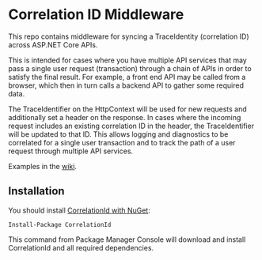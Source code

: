 # Correlation ID Middleware

This repo contains middleware for syncing a TraceIdentity (correlation ID) across ASP.NET Core APIs.

This is intended for cases where you have multiple API services that may pass a single user request (transaction) through a chain of APIs in order to satisfy the final result. For example, a front end API may be called from a browser, which then in turn calls a backend API to gather some required data.

The TraceIdentifier on the HttpContext will be used for new requests and additionally set a header on the response. In cases where the incoming request includes an existing correlation ID in the header, the TraceIdentifier will be updated to that ID. This allows logging and diagnostics to be correlated for a single user transaction and to track the path of a user request through multiple API services.

Examples in the [wiki](https://github.com/stevejgordon/CorrelationId/wiki).

## Installation

You should install [CorrelationId with NuGet](https://www.nuget.org/packages/CorrelationId/):

    Install-Package CorrelationId

This command from Package Manager Console will download and install CorrelationId and all required dependencies.
